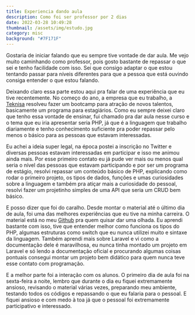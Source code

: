 ```yaml
---
title: Experiencia dando aula
description: Como foi ser professor por 2 dias
date: 2022-03-28 10:49:28
thumbnail: /assets/img/estudo.jpg
category: misc
background: "#7F171F"
---
```

Gostaria de iniciar falando que eu sempre tive vontade de dar aula. Me vejo muito caminhando como professor, pois gosto bastante de repassar o que sei e tenho facilidade com isso. Sei que consigo adaptar o que estou tentando passar para níveis diferentes para que a pessoa que está ouvindo consiga entender o que estou falando.

Deixando claro essa parte estou aqui pra falar de uma experiência que eu tive recentemente. No começo do ano, a empresa que eu trabalho, a [Teknisa](https://teknisa.gupy.io/) resolveu fazer um bootcamp para atração de novos talentos, basicamente um programa para estagiários. Como eu sempre deixei claro que tenho essa vontade de ensinar, fui chamado pra dar aula nesse curso e o tema que eu iria apresentar seria PHP, já que é a linguagem que trabalho diariamente e tenho conhecimento suficiente pra poder repassar pelo menos o básico para as pessoas que estavam interessadas.

Eu achei a ideia super legal, na época postei a inscrição no Twitter e diversas pessoas estavam interessadas em participar e isso me animou ainda mais. Por esse primeiro contato eu já pude ver mais ou menos qual seria o nível das pessoas que estavam participando e por ser um programa de estágio, resolvi repassar um conteúdo básico de PHP, explicando como rodar o primeiro projeto, os tipos de dados, funções e umas curiosidades sobre a linguagem e também pra atiçar mais a curiosidade do pessoal, resolvi fazer um projetinho simples de uma API que seria um CRUD bem básico.

E posso dizer que foi do caralho. Desde montar o material até o último dia de aula, foi uma das melhores experiências que eu tive na minha carreira. O material está no meu [Github](https://github.com/amaralluiz/curso-teknisa-php) pra quem quisar dar uma olhada. Eu aprendi bastante com isso, tive que entender melhor como funciona os tipos do PHP, algumas estruturas como switch que eu nunca utilizei muito e sintaxe da linguagem. Também aprendi mais sobre Laravel e vi como a documentação dele é maravilhosa, eu nunca tinha montado um projeto em Laravel e só lendo a documentação oficial e procurando algumas coisas pontuais consegui montar um projeto bem didático para quem nunca teve esse contato com programação.

E a melhor parte foi a interação com os alunos. O primeiro dia de aula foi na sexta-feira a noite, lembro que durante o dia eu fiquei extremamente ansioso, revisando o material várias vezes, preparando meu ambiente, testando todos os códigos e repassando o que eu falaria para o pessoal. E fiquei ansioso e com medo à toa já que o pessoal foi extremamente participativo e interessado.